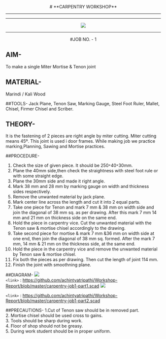 <div align="center">
# **CARPENTRY WORKSHOP**

----------

----------

![](download.jpg) </align>
   

----------

#JOB NO. - 1
<div align="left">

## AIM- 
To make a single Miter Mortise & Tenon joint

## MATERIAL- 
Marindi / Kali Wood

##TOOLS-
 Jack Plane, Tenon Saw, Marking Gauge, Steel Foot Ruler, Mallet, Chisel, 
Firmer Chisel and Scriber.

## THEORY-  
It is the fastening of 2 pieces are right angle by miter cutting. Miter cutting means 45&ordm;. This joint is used i door frames. While making job we practice marking,Planning, Sawing and Mortise practices.

##PROCEDURE- 
1. Check the size of given piece. It should be 250`*`40`*`30mm.<br>
2. Plane the 40mm side,then check the straightness with steel foot rule or with some straight edge.<br>
3. Plane the 30mm side and made it right angle.<br>
4. Mark 38 mm and 28 mm by marking gauge on width and thickness sides respectively.<br>
5. Remove the unwanted material by jack plane.<br>
6. Mark center line across the length and cut it into 2 equal parts.<br>
7. Take one piece for Tenon and mark 7 mm & 38 mm on width side and join the diagonal of 38 mm sq. as per drawing. After this mark 7 mm 14 mm and 21 mm on thickness side on the same end.<br>
8. Hold the piece in carpentry vice. Cut the unwanted material with the Tenon saw & mortise chisel accordingly to the drawing.<br>
9. Take second piece for mortise & mark 7 mm &36 mm on width side at one end, then join the diagonal of 38 mm sq. formed. After the mark 7 mm, 14 mm & 21 mm on the thickness side, at the same end.<br>
10. Hold the piece in the carpentry vice and remove the unwanted material by Tenon saw & mortise chisel.<br>
11. Fix both the pieces as per drawing. Then cut the length of joint 114 mm.<br>
12. Finish the joint with smoothning plane.

##DIAGRAM- 
![](job1.png)<br>
`<link>` : <https://github.com/achintyatripathi/Workshop-Report/blob/master/carpentry-job1-part1.scad>
![](2.png)
<br>

`<link>` : <https://github.com/achintyatripathi/Workshop-Report/blob/master/carpentry-job1-part2.scad>

##PRECAUTIONS-
1.Cut of Tenon saw should be in removed part.<br>
2. Mortise chisel should be used cross to gains.<br>
3. Tools should be sharp during work.<br>
4. Floor of shop should not be greasy.<br>
5. During work student should be in proper uniform.
